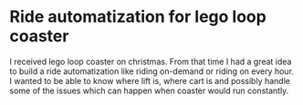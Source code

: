 # Ride automatization for lego loop coaster

I received lego loop coaster on christmas. From that time I had a great idea to build a ride automatization like riding on-demand or riding on every hour. I wanted to be able to know where lift is, where cart is and possibly handle some of the issues which can happen when coaster would run constantly.
